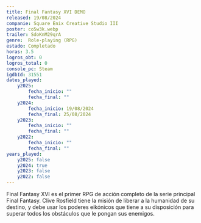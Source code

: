 ```yaml
---
title: Final Fantasy XVI DEMO
released: 19/08/2024
companie: Square Enix Creative Studio III
poster: co5w3k.webp
trailer: SdoKnM29qrA
genre:  Role-playing (RPG)
estado: Completado
horas: 3.5
logros_obt: 0
logros_total: 0
console_pc: Steam
igdbId: 31551
dates_played:
    y2025:
        fecha_inicio: ""
        fecha_final: ""
    y2024:
        fecha_inicio: 19/08/2024
        fecha_final: 25/08/2024
    y2023:
        fecha_inicio: ""
        fecha_final: ""
    y2022:
        fecha_inicio: ""
        fecha_final: ""
years_played:
    y2025: false
    y2024: true
    y2023: false
    y2022: false
---
```


Final Fantasy XVI es el primer RPG de acción completo de la serie principal Final Fantasy. Clive Rosfield tiene la misión de liberar a la humanidad de su destino, y debe usar los poderes eikónicos que tiene a su disposición para superar todos los obstáculos que le pongan sus enemigos.